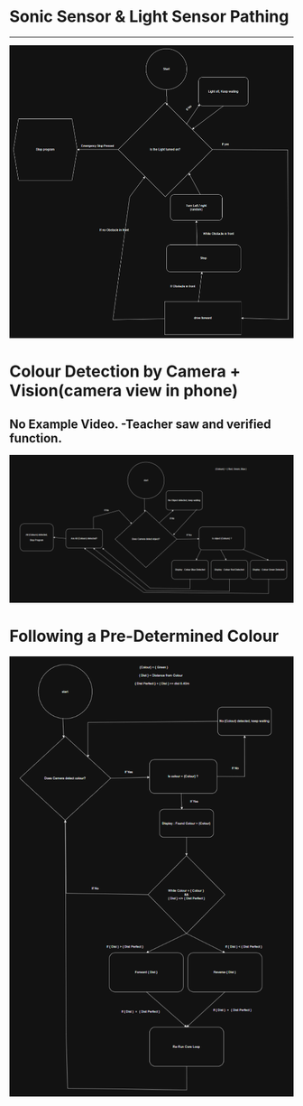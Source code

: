 
# Sonic Sensor & Light Sensor Pathing


---

![Sensor Pathing Diagram](./Robotics_Sonic_&_Sound_Sensor_pathing_Think_Map.png)


# Colour Detection by Camera + Vision(camera view in phone)
## No Example Video. -Teacher saw and verified function.


![Camera Colour Detection Diagram](./Robotics_Colour_Detection_by_Camera_Think_map.png)


# Following a Pre-Determined Colour


![Colour Following Diagram](./Robotics_Colour_Following_Think_Map.png)
